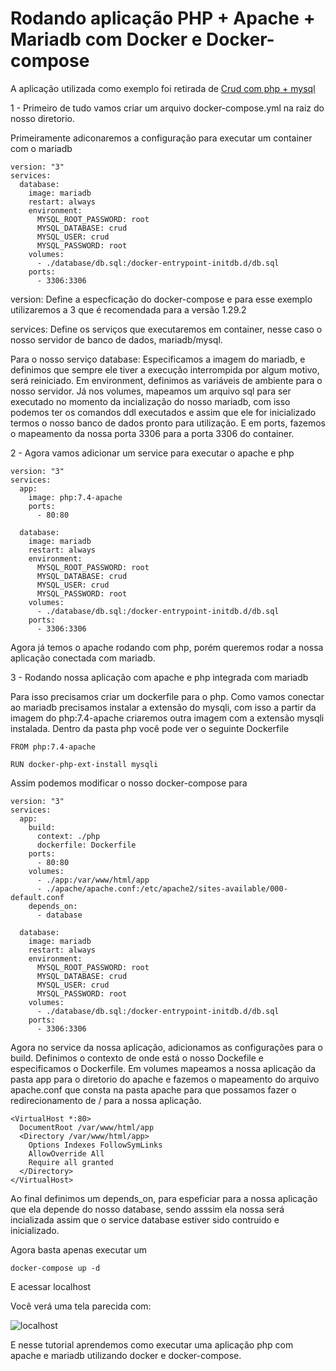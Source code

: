 # Rodando aplicação PHP + Apache + Mariadb com Docker e Docker-compose

A aplicação utilizada como exemplo foi retirada de [Crud com php + mysql](https://www.tutorialrepublic.com/php-tutorial/php-mysql-crud-application.php)

1 - Primeiro de tudo vamos criar um arquivo docker-compose.yml na raiz do nosso diretorio.

Primeiramente adiconaremos a configuração para executar um container com o mariadb

```
version: "3"
services:
  database:
    image: mariadb
    restart: always
    environment:
      MYSQL_ROOT_PASSWORD: root
      MYSQL_DATABASE: crud
      MYSQL_USER: crud
      MYSQL_PASSWORD: root
    volumes:
      - ./database/db.sql:/docker-entrypoint-initdb.d/db.sql
    ports:
      - 3306:3306
```

version: Define a especficação do docker-compose e para esse exemplo utilizaremos a 3 que é recomendada para a versão 1.29.2

services: Define os serviços que executaremos em container, nesse caso o nosso servidor de banco de dados, mariadb/mysql.

Para o nosso serviço database:
Especificamos a imagem do mariadb, e definimos que sempre ele tiver a execução interrompida por algum motivo, será reiniciado.
Em environment, definimos as variáveis de ambiente para o nosso servidor.
Já nos volumes, mapeamos um arquivo sql para ser executado no momento da incialização do nosso mariadb, com isso podemos ter os comandos ddl executados e assim que ele for inicializado termos o nosso banco de dados pronto para utilização.
E em ports, fazemos o mapeamento da nossa porta 3306 para a porta 3306 do container.


2 - Agora vamos adicionar um service para executar o apache e php

```
version: "3"
services:
  app:
    image: php:7.4-apache
    ports:
      - 80:80

  database:
    image: mariadb
    restart: always
    environment:
      MYSQL_ROOT_PASSWORD: root
      MYSQL_DATABASE: crud
      MYSQL_USER: crud
      MYSQL_PASSWORD: root
    volumes:
      - ./database/db.sql:/docker-entrypoint-initdb.d/db.sql
    ports:
      - 3306:3306
```

Agora já temos o apache rodando com php, porém queremos rodar a nossa aplicação conectada com mariadb.

3 - Rodando nossa aplicação com apache e php integrada com mariadb

Para isso precisamos criar um dockerfile para o php. Como vamos conectar ao mariadb precisamos instalar a extensão do mysqli, com isso a partir da imagem do php:7.4-apache criaremos outra imagem com a extensão mysqli instalada. Dentro da pasta php você pode ver o seguinte Dockerfile

```
FROM php:7.4-apache

RUN docker-php-ext-install mysqli

```

Assim podemos modificar o nosso docker-compose para

```
version: "3"
services:
  app:
    build:
      context: ./php
      dockerfile: Dockerfile
    ports:
      - 80:80
    volumes:
      - ./app:/var/www/html/app
      - ./apache/apache.conf:/etc/apache2/sites-available/000-default.conf
    depends_on:
      - database

  database:
    image: mariadb
    restart: always
    environment:
      MYSQL_ROOT_PASSWORD: root
      MYSQL_DATABASE: crud
      MYSQL_USER: crud
      MYSQL_PASSWORD: root
    volumes:
      - ./database/db.sql:/docker-entrypoint-initdb.d/db.sql
    ports:
      - 3306:3306
```

Agora no service da nossa aplicação, adicionamos as configurações para o build. Definimos o contexto de onde está o nosso Dockefile e especificamos o Dockerfile.
Em volumes mapeamos a nossa aplicação da pasta app para o diretorio do apache e fazemos o mapeamento do arquivo apache.conf que consta na pasta apache para que possamos fazer o redirecionamento de / para a nossa aplicação.

```
<VirtualHost *:80>
  DocumentRoot /var/www/html/app
  <Directory /var/www/html/app>
    Options Indexes FollowSymLinks
    AllowOverride All
    Require all granted
  </Directory>
</VirtualHost>
```

Ao final definimos um depends_on, para espeficiar para a nossa aplicação que ela depende do nosso database, sendo asssim ela nossa será incializada assim que o service database estiver sido contruido e inicializado.

Agora basta apenas executar um 

```docker-compose up -d```

E acessar localhost

Você verá uma tela parecida com:

![localhost](docs/screenshot.png)

E nesse tutorial aprendemos como executar uma aplicação php com apache e mariadb utilizando docker e docker-compose.

